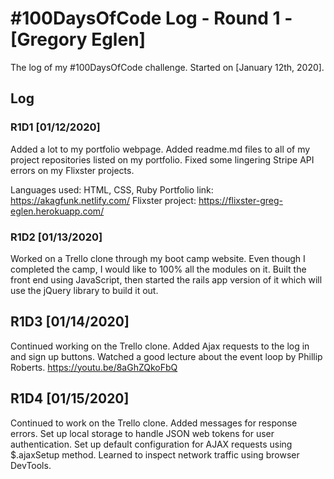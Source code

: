 # #100DaysOfCode Log - Round 1 - [Gregory Eglen]

The log of my #100DaysOfCode challenge. Started on [January 12th, 2020].

## Log

### R1D1 [01/12/2020]
Added a lot to my portfolio webpage. Added readme.md files to all of my project repositories listed on my portfolio. Fixed some lingering Stripe API errors on my Flixster projects.

Languages used: HTML, CSS, Ruby
Portfolio link: https://akagfunk.netlify.com/
Flixster project: https://flixster-greg-eglen.herokuapp.com/

### R1D2 [01/13/2020]
Worked on a Trello clone through my boot camp website. Even though I completed the camp, I would like to 100% all the modules on it. Built the front end using JavaScript, then started the rails app version of it which will use the jQuery library to build it out.

## R1D3 [01/14/2020]
Continued working on the Trello clone. Added Ajax requests to the log in and sign up buttons. Watched a good lecture about the event loop by Phillip Roberts. https://youtu.be/8aGhZQkoFbQ


## R1D4 [01/15/2020]
Continued to work on the Trello clone. Added messages for response errors. Set up local storage to handle JSON web tokens for user authentication. Set up default configuration for AJAX requests using $.ajaxSetup method. Learned to inspect network traffic using browser DevTools.